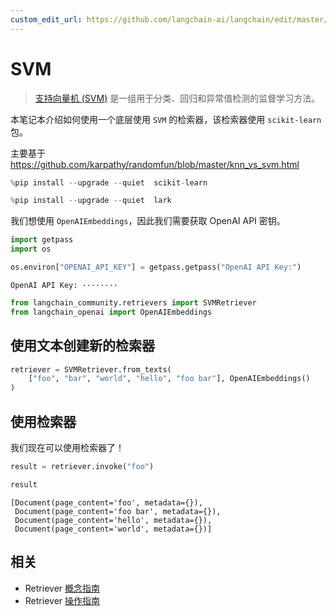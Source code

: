 ```yaml
---
custom_edit_url: https://github.com/langchain-ai/langchain/edit/master/docs/docs/integrations/retrievers/svm.ipynb
---
```


# SVM

>[支持向量机 (SVM)](https://scikit-learn.org/stable/modules/svm.html#support-vector-machines) 是一组用于分类、回归和异常值检测的监督学习方法。

本笔记本介绍如何使用一个底层使用 `SVM` 的检索器，该检索器使用 `scikit-learn` 包。

主要基于 https://github.com/karpathy/randomfun/blob/master/knn_vs_svm.html


```python
%pip install --upgrade --quiet  scikit-learn
```


```python
%pip install --upgrade --quiet  lark
```

我们想使用 `OpenAIEmbeddings`，因此我们需要获取 OpenAI API 密钥。


```python
import getpass
import os

os.environ["OPENAI_API_KEY"] = getpass.getpass("OpenAI API Key:")
```
```output
OpenAI API Key: ········
```

```python
from langchain_community.retrievers import SVMRetriever
from langchain_openai import OpenAIEmbeddings
```

## 使用文本创建新的检索器


```python
retriever = SVMRetriever.from_texts(
    ["foo", "bar", "world", "hello", "foo bar"], OpenAIEmbeddings()
)
```

## 使用检索器

我们现在可以使用检索器了！


```python
result = retriever.invoke("foo")
```


```python
result
```



```output
[Document(page_content='foo', metadata={}),
 Document(page_content='foo bar', metadata={}),
 Document(page_content='hello', metadata={}),
 Document(page_content='world', metadata={})]
```

## 相关

- Retriever [概念指南](/docs/concepts/#retrievers)
- Retriever [操作指南](/docs/how_to/#retrievers)